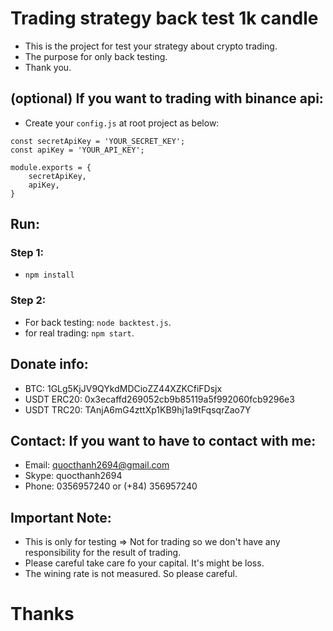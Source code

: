 # Trading strategy back test 1k candle

- This is the project for test your strategy about crypto trading.
- The purpose for only back testing.
- Thank you.

## (optional) If you want to trading with binance api:

- Create your `config.js` at root project as below:

```
const secretApiKey = 'YOUR_SECRET_KEY';
const apiKey = 'YOUR_API_KEY';

module.exports = {
    secretApiKey,
    apiKey,
}
```

## Run:

### Step 1:

- `npm install`

### Step 2:

- For back testing: `node backtest.js`.
- for real trading: `npm start`.

## Donate info:

- BTC: 1GLg5KjJV9QYkdMDCioZZ44XZKCfiFDsjx
- USDT ERC20: 0x3ecaffd269052cb9b85119a5f992060fcb9296e3
- USDT TRC20: TAnjA6mG4zttXp1KB9hj1a9tFqsqrZao7Y

## Contact: If you want to have to contact with me:

- Email: quocthanh2694@gmail.com
- Skype: quocthanh2694
- Phone: 0356957240 or (+84) 356957240

## Important Note:

- This is only for testing => Not for trading so we don't have any responsibility for the result of trading.
- Please careful take care fo your capital. It's might be loss.
- The wining rate is not measured. So please careful.

# Thanks

